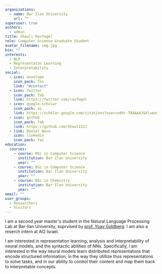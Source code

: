 ```yaml
---
organizations:
  - name: Bar Ilan University
    url: ""
superuser: true
authors:
  - admin
title: Shauli Ravfogel
role: Computer Science Graduate Student
avatar_filename: img.jpg
bio: ""
interests:
  - NLP
  - Representaton Learning
  - Interpretability
social:
  - icon: envelope
    icon_pack: fas
    link: "#contact"
  - icon: twitter
    icon_pack: fab
    link: https://twitter.com/ravfogel
  - icon: google-scholar
    icon_pack: ai
    link: https://scholar.google.com/citations?user=x09r-T8AAAAJ&hl=en&oi=ao
  - icon: github
    icon_pack: fab
    link: https://github.com/Shaul1321
  - link: Daniel Nevo
    icon: linkedin
    icon_pack: fas
education:
  courses:
    - course: MSc in Computer Science
      institution: Bar Ilan University
      year: ""
    - course: BSc in Computer Science
      institution: Bar Ilan University
      year: ""
    - course: BSc in Chemistry
      institution: Bar Ilan University
      year: ""
email: ""
user_groups:
  - Researchers
  - Visitors
---
```

I am a second year master's student in the Natural Language Processing Lab at Bar-Ilan University, suprvised by [prof. Yoav Goldberg](https://www.cs.bgu.ac.il/~yoavg/uni/). I am also a reserch intern at AI2 Israel.

I am interested in representation learning, analysis and interpretability of neural models, and the syntactic abilities of NNs. Specifically, I am interested in the way neural models learn distributed representatons that encode structured information, in the way they utillize thos representatons to solve tasks, and in our ability to control their content and map them back to interpretable concepts.